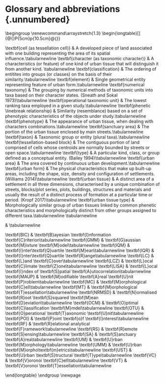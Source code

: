 # Glossary and abbreviations {.unnumbered}

\begingroup
\renewcommand\arraystretch{1.3}
\begin{longtable}[]{@{}P{5cm}p{10.5cm}@{}}

\textbf{cell (as tessellation cell)} & A developed piece of land associated with one building representing the area of its spatial influence.\tabularnewline
\textbf{character (as taxonomic character)} & A characteristics (or feature) of one kind of urban tissue that will distinguish it from another kind. \tabularnewline
\textbf{classification} & The ordering of entitites into groups (or classes) on the basis of their similarity.\tabularnewline
\textbf{element} & Single geometrical entity representing feature of urban form.\tabularnewline
\textbf{numerical taxonomy} & The grouping by numerical methods of taxonomic units into taxa based on their character states. (Sneath and Sokal 1973)\tabularnewline
\textbf{operational taxonomic unit} & The lowest ranking taxa employed in a given study.\tabularnewline
\textbf{phenetic \linebreak relationship} & Similarity (resemblance) based on a set of phenotypic characteristics of the objects under study.\tabularnewline
\textbf{phenotype} & The appearance of urban tissue, when dealing with characters combinations.\tabularnewline
\textbf{sanctuary area} & The portion of the urban tissue enclosed by main streets.\tabularnewline
\textbf{taxon} & Taxonomic group or entity (plural taxa).\tabularnewline
\textbf{tessellation-based block} & The contiguous portion of land comprised of cells whose centroids are normally bounded by streets or open space.\tabularnewline
\textbf{type} & A particular kind, class, or group defined as a conceptual entity. (Bailey 1994)\tabularnewline
\textbf{urban area} & The area covered by continuous urban development.\tabularnewline
\textbf{urban form} & The physical characteristics that make up built-up areas, including the shape, size, density and configuration of settlements. (Williams 2014)\tabularnewline
\textbf{urban tissue} & A distinct area of a settlement in all three dimensions, characterised by a unique combination of streets, blocks/plot series, plots, buildings, structures and materials and usually the result of a distinct process of formation at a particular time or period. (Kropf 2017)\tabularnewline
\textbf{urban tissue type} & Morphologically similar group of urban tissues linked by common phenetic characteristics and morphologically distinct from other groups assigned to different taxa.\tabularnewline
\tabularnewline

& \tabularnewline

\textbf{BIC} & \textbf{B}ayesian \textbf{I}nformation \textbf{C}riterion\tabularnewline
\textbf{GMM} & \textbf{G}aussian \textbf{M}ixture \textbf{M}odel\tabularnewline
\textbf{IQM} & \textbf{I}nter\textbf{Q}uartile \textbf{M}ean\tabularnewline
\textbf{IQR} & \textbf{I}nter\textbf{Q}uartile \textbf{R}ange\tabularnewline
\textbf{LC} & \textbf{L}and \textbf{C}over\tabularnewline
\textbf{LCZ} & \textbf{L}ocal \textbf{C}limate \textbf{Z}one\tabularnewline
\textbf{LISA} & \textbf{L}ocal \textbf{I}ndex of \textbf{S}patial \textbf{A}utocorrelation\tabularnewline
\textbf{MAUP} & \textbf{M}odifiable \textbf{A}real \textbf{U}nit \textbf{P}roblem\tabularnewline
\textbf{MC} & \textbf{M}orphological \textbf{C}ell\tabularnewline
\textbf{MT} & \textbf{M}orphological \textbf{T}essellation\tabularnewline
\textbf{NRMSD} & \textbf{N}ormalised \textbf{R}oot \textbf{S}squared \textbf{M}ean \textbf{D}eviation\tabularnewline
\textbf{OCM} & \textbf{O}ptimal \textbf{C}lassification \textbf{M}mdel\tabularnewline
\textbf{OTU} & \textbf{O}perational \textbf{T}axonomic \textbf{U}nit\tabularnewline
\textbf{POI} & \textbf{P}oint \textbf{o}f \textbf{I}nterest\tabularnewline
\textbf{RF} & \textbf{R}elational analytical \textbf{F}ramework\tabularnewline
\textbf{RS} & \textbf{R}emote \textbf{S}ensing\tabularnewline
\textbf{SA} & \textbf{S}anctuary \textbf{A}rea\tabularnewline
\textbf{UM} & \textbf{U}rban \textbf{M}orphology\tabularnewline
\textbf{UMM} & \textbf{U}rban \textbf{M}orpho\textbf{m}etrics\tabularnewline
\textbf{UST} & \textbf{U}rban \textbf{S}tructural \textbf{T}ype\tabularnewline
\textbf{VC} & \textbf{V}oronoi \textbf{C}ell\tabularnewline
\textbf{VT} & \textbf{V}oronoi \textbf{T}essellation\tabularnewline

\end{longtable}
\endgroup
\newpage

